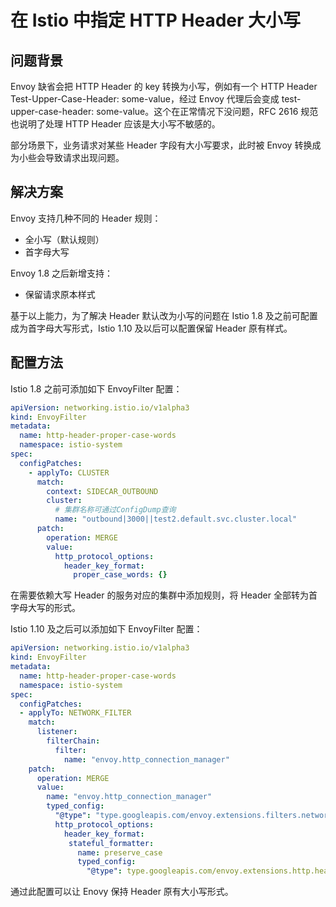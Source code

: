 # 在 Istio 中指定 HTTP Header 大小写

## 问题背景

Envoy 缺省会把 HTTP Header 的 key 转换为小写，例如有一个 HTTP Header Test-Upper-Case-Header: some-value，经过 Envoy 代理后会变成 test-upper-case-header: some-value。这个在正常情况下没问题，RFC 2616 规范也说明了处理 HTTP Header 应该是大小写不敏感的。

部分场景下，业务请求对某些 Header 字段有大小写要求，此时被 Envoy 转换成为小些会导致请求出现问题。

## 解决方案

Envoy 支持几种不同的 Header 规则：
- 全小写（默认规则）
- 首字母大写

Envoy 1.8 之后新增支持：
- 保留请求原本样式

基于以上能力，为了解决 Header 默认改为小写的问题在 Istio 1.8 及之前可配置成为首字母大写形式，Istio 1.10 及以后可以配置保留 Header 原有样式。

## 配置方法

Istio 1.8 之前可添加如下 EnvoyFilter 配置：
```yaml
apiVersion: networking.istio.io/v1alpha3
kind: EnvoyFilter
metadata:
  name: http-header-proper-case-words
  namespace: istio-system
spec:
  configPatches:
    - applyTo: CLUSTER
      match:
        context: SIDECAR_OUTBOUND
        cluster:
          # 集群名称可通过ConfigDump查询
          name: "outbound|3000||test2.default.svc.cluster.local"
      patch:
        operation: MERGE
        value:
          http_protocol_options:
            header_key_format:
              proper_case_words: {}
```
在需要依赖大写 Header 的服务对应的集群中添加规则，将 Header 全部转为首字母大写的形式。

Istio 1.10 及之后可以添加如下 EnvoyFilter 配置：
```yaml
apiVersion: networking.istio.io/v1alpha3
kind: EnvoyFilter
metadata:
  name: http-header-proper-case-words
  namespace: istio-system
spec:
  configPatches:
  - applyTo: NETWORK_FILTER
    match:
      listener:
        filterChain:
          filter:
            name: "envoy.http_connection_manager"
    patch:
      operation: MERGE
      value:
        name: "envoy.http_connection_manager"
        typed_config:
          "@type": "type.googleapis.com/envoy.extensions.filters.network.http_connection_manager.v3.HttpConnectionManager"
          http_protocol_options:
            header_key_format:
             stateful_formatter:
               name: preserve_case
               typed_config:
                 "@type": type.googleapis.com/envoy.extensions.http.header_formatters.preserve_case.v3.PreserveCaseFormatterConfig
```
通过此配置可以让 Enovy 保持 Header 原有大小写形式。